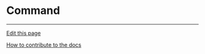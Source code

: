 # Command

---
[Edit this page](https://github.com/saascade/platform.saascade.com/edit/main/Hub/Organizations/Projects/Design/SubdomainWorkflows/BlueprintEditor/Blocks/Command/README.md)

[How to contribute to the docs](../../../../../../../../General/HowToContribute/README.md)
